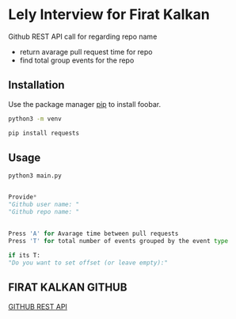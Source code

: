 # Lely Interview for Firat Kalkan

Github REST API call for regarding repo name
+ return avarage pull request time for repo
+ find total group events for the repo

## Installation

Use the package manager [pip](https://pip.pypa.io/en/stable/) to install foobar.

```bash
python3 -m venv

pip install requests

```

## Usage

```bash
python3 main.py
```

```python

Provide*
"Github user name: "
"Github repo name: "

    
Press 'A' for Avarage time between pull requests 
Press 'T' for total number of events grouped by the event type
    
if its T:
"Do you want to set offset (or leave empty):"
```


## FIRAT KALKAN GITHUB
[GITHUB REST API](https://api.github.com/events)
